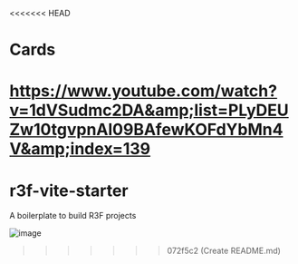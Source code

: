 <<<<<<< HEAD
# Cards
https://www.youtube.com/watch?v=1dVSudmc2DA&amp;list=PLyDEUZw10tgvpnAl09BAfewKOFdYbMn4V&amp;index=139
=======
# r3f-vite-starter
A boilerplate to build R3F projects


![image](https://user-images.githubusercontent.com/6551176/221732091-23ee52cb-4150-42fa-b998-43628d7a6b0d.png)
>>>>>>> 072f5c2 (Create README.md)
